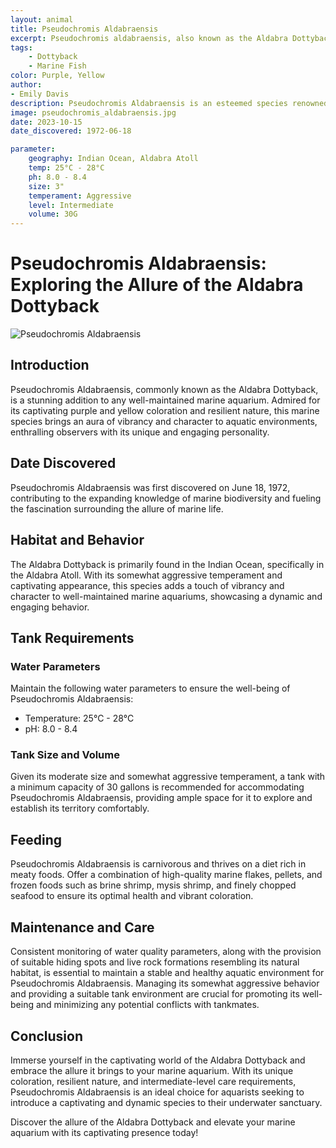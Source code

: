 ```yaml
---
layout: animal
title: Pseudochromis Aldabraensis
excerpt: Pseudochromis aldabraensis, also known as the Aldabra Dottyback, is a captivating and resilient species celebrated for its striking coloration and unique personality. With its vibrant appearance and moderate care requirements, it adds a touch of vibrancy and character to any well-maintained marine aquarium, captivating the hearts of hobbyists and enthusiasts.
tags:
    - Dottyback
    - Marine Fish
color: Purple, Yellow
author:
- Emily Davis
description: Pseudochromis Aldabraensis is an esteemed species renowned for its captivating coloration and resilient nature.
image: pseudochromis_aldabraensis.jpg
date: 2023-10-15
date_discovered: 1972-06-18

parameter:
    geography: Indian Ocean, Aldabra Atoll
    temp: 25°C - 28°C
    ph: 8.0 - 8.4
    size: 3"
    temperament: Aggressive
    level: Intermediate
    volume: 30G
---
```


# Pseudochromis Aldabraensis: Exploring the Allure of the Aldabra Dottyback

![Pseudochromis Aldabraensis](pseudochromis_aldabraensis.jpg)

## Introduction

Pseudochromis Aldabraensis, commonly known as the Aldabra Dottyback, is a stunning addition to any well-maintained marine aquarium. Admired for its captivating purple and yellow coloration and resilient nature, this marine species brings an aura of vibrancy and character to aquatic environments, enthralling observers with its unique and engaging personality.

## Date Discovered

Pseudochromis Aldabraensis was first discovered on June 18, 1972, contributing to the expanding knowledge of marine biodiversity and fueling the fascination surrounding the allure of marine life.

## Habitat and Behavior

The Aldabra Dottyback is primarily found in the Indian Ocean, specifically in the Aldabra Atoll. With its somewhat aggressive temperament and captivating appearance, this species adds a touch of vibrancy and character to well-maintained marine aquariums, showcasing a dynamic and engaging behavior.

## Tank Requirements

### Water Parameters

Maintain the following water parameters to ensure the well-being of Pseudochromis Aldabraensis:

- Temperature: 25°C - 28°C
- pH: 8.0 - 8.4

### Tank Size and Volume

Given its moderate size and somewhat aggressive temperament, a tank with a minimum capacity of 30 gallons is recommended for accommodating Pseudochromis Aldabraensis, providing ample space for it to explore and establish its territory comfortably.

## Feeding

Pseudochromis Aldabraensis is carnivorous and thrives on a diet rich in meaty foods. Offer a combination of high-quality marine flakes, pellets, and frozen foods such as brine shrimp, mysis shrimp, and finely chopped seafood to ensure its optimal health and vibrant coloration.

## Maintenance and Care

Consistent monitoring of water quality parameters, along with the provision of suitable hiding spots and live rock formations resembling its natural habitat, is essential to maintain a stable and healthy aquatic environment for Pseudochromis Aldabraensis. Managing its somewhat aggressive behavior and providing a suitable tank environment are crucial for promoting its well-being and minimizing any potential conflicts with tankmates.

## Conclusion

Immerse yourself in the captivating world of the Aldabra Dottyback and embrace the allure it brings to your marine aquarium. With its unique coloration, resilient nature, and intermediate-level care requirements, Pseudochromis Aldabraensis is an ideal choice for aquarists seeking to introduce a captivating and dynamic species to their underwater sanctuary.

Discover the allure of the Aldabra Dottyback and elevate your marine aquarium with its captivating presence today!
